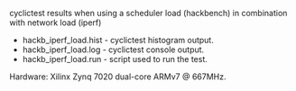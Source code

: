 cyclictest results when using a scheduler load (hackbench) in combination with network load (iperf)

  * hackb_iperf_load.hist - cyclictest histogram output.
  * hackb_iperf_load.log - cyclictest console output.
  * hackb_iperf_load.run - script used to run the test.

Hardware: Xilinx Zynq 7020 dual-core ARMv7 @ 667MHz.